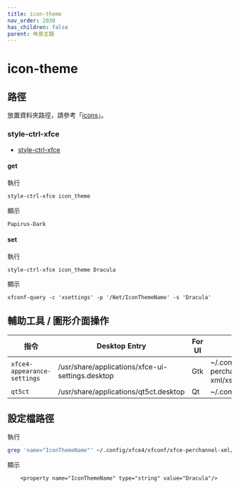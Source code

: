 ```yaml
---
title: icon-theme
nav_order: 2030
has_children: false
parent: 佈景主題
---
```



# icon-theme


## 路徑

放置資料夾路徑，請參考「[icons](https://samwhelp.github.io/note-about-manjaro/read/theme.html#icons)」。


### style-ctrl-xfce

* [style-ctrl-xfce](https://samwhelp.github.io/note-about-manjaro/read/project/style-xfce/style-ctrl-xfce.html)


#### get

執行

``` sh
style-ctrl-xfce icon_theme
```

顯示

```
Papirus-Dark
```

#### set

執行

```
style-ctrl-xfce icon_theme Dracula
```

顯示

```
xfconf-query -c 'xsettings' -p '/Net/IconThemeName' -s 'Dracula'
```


## 輔助工具 / 圖形介面操作

| 指令 | Desktop Entry | For UI | 設定檔 |
| --- | --- | --- | --- |
| `xfce4-appearance-settings` | /usr/share/applications/xfce-ui-settings.desktop | Gtk | ~/.config/xfce4/xfconf/xfce-perchannel-xml/xsettings.xml |
| `qt5ct` | /usr/share/applications/qt5ct.desktop | Qt | ~/.config/qt5ct/qt5ct.conf |



## 設定檔路徑

執行

``` sh
grep 'name="IconThemeName"' ~/.config/xfce4/xfconf/xfce-perchannel-xml/xsettings.xml
```

顯示

```
    <property name="IconThemeName" type="string" value="Dracula"/>
```

